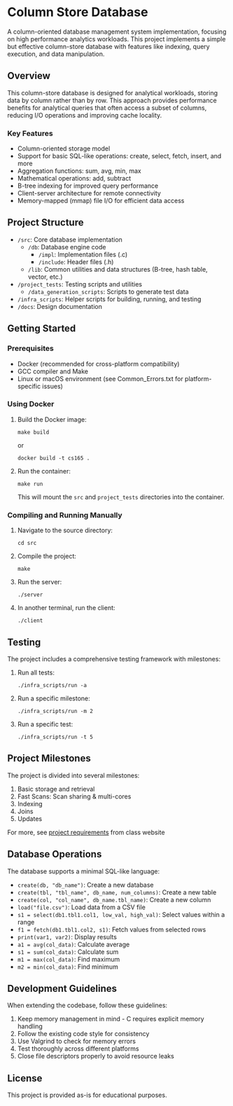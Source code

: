 # Column Store Database

A column-oriented database management system implementation, focusing on high performance analytics workloads. This project implements a simple but effective column-store database with features like indexing, query execution, and data manipulation.

## Overview

This column-store database is designed for analytical workloads, storing data by column rather than by row. This approach provides performance benefits for analytical queries that often access a subset of columns, reducing I/O operations and improving cache locality.

### Key Features

- Column-oriented storage model
- Support for basic SQL-like operations: create, select, fetch, insert, and more
- Aggregation functions: sum, avg, min, max
- Mathematical operations: add, subtract
- B-tree indexing for improved query performance
- Client-server architecture for remote connectivity
- Memory-mapped (mmap) file I/O for efficient data access

## Project Structure

- `/src`: Core database implementation
  - `/db`: Database engine code
    - `/impl`: Implementation files (.c)
    - `/include`: Header files (.h)
  - `/lib`: Common utilities and data structures (B-tree, hash table, vector, etc.)
- `/project_tests`: Testing scripts and utilities
  - `/data_generation_scripts`: Scripts to generate test data
- `/infra_scripts`: Helper scripts for building, running, and testing
- `/docs`: Design documentation

## Getting Started

### Prerequisites

- Docker (recommended for cross-platform compatibility)
- GCC compiler and Make
- Linux or macOS environment (see Common_Errors.txt for platform-specific issues)

### Using Docker

1. Build the Docker image:
   ```
   make build
   ```
   or
   ```
   docker build -t cs165 .
   ```

2. Run the container:
   ```
   make run
   ```
   This will mount the `src` and `project_tests` directories into the container.

### Compiling and Running Manually

1. Navigate to the source directory:
   ```
   cd src
   ```

2. Compile the project:
   ```
   make
   ```

3. Run the server:
   ```
   ./server
   ```

4. In another terminal, run the client:
   ```
   ./client
   ```

## Testing

The project includes a comprehensive testing framework with milestones:

1. Run all tests:
   ```
   ./infra_scripts/run -a
   ```

2. Run a specific milestone:
   ```
   ./infra_scripts/run -m 2
   ```

3. Run a specific test:
   ```
   ./infra_scripts/run -t 5
   ```

## Project Milestones

The project is divided into several milestones:
1. Basic storage and retrieval
2. Fast Scans: Scan sharing & multi-cores
3. Indexing 
4. Joins
5. Updates

For more, see [project requirements](http://daslab.seas.harvard.edu/classes/cs165/project.html#) from class website

## Database Operations

The database supports a minimal SQL-like language:

- `create(db, "db_name")`: Create a new database
- `create(tbl, "tbl_name", db_name, num_columns)`: Create a new table
- `create(col, "col_name", db_name.tbl_name)`: Create a new column
- `load("file.csv")`: Load data from a CSV file
- `s1 = select(db1.tbl1.col1, low_val, high_val)`: Select values within a range
- `f1 = fetch(db1.tbl1.col2, s1)`: Fetch values from selected rows
- `print(var1, var2)`: Display results
- `a1 = avg(col_data)`: Calculate average
- `s1 = sum(col_data)`: Calculate sum
- `m1 = max(col_data)`: Find maximum
- `m2 = min(col_data)`: Find minimum

## Development Guidelines

When extending the codebase, follow these guidelines:
1. Keep memory management in mind - C requires explicit memory handling
2. Follow the existing code style for consistency
3. Use Valgrind to check for memory errors
4. Test thoroughly across different platforms
5. Close file descriptors properly to avoid resource leaks

## License

This project is provided as-is for educational purposes.
